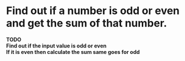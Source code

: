 # Find out if a number is odd or even and get the sum of that number.<br>
**TODO**<br>
**Find out if the input value is odd or even**<br>
**If it is even then calculate the sum same goes for odd**